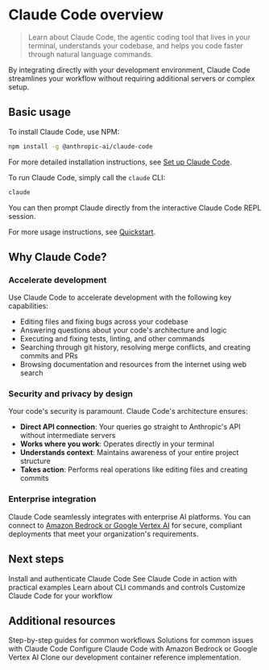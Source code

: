 # Claude Code overview

> Learn about Claude Code, the agentic coding tool that lives in your terminal, understands your codebase, and helps you code faster through natural language commands.

By integrating directly with your development environment, Claude Code streamlines your workflow without requiring additional servers or complex setup.

## Basic usage

To install Claude Code, use NPM:

```bash
npm install -g @anthropic-ai/claude-code
```

For more detailed installation instructions, see [Set up Claude Code](/en/docs/claude-code/setup).

To run Claude Code, simply call the `claude` CLI:

```bash
claude
```

You can then prompt Claude directly from the interactive Claude Code REPL session.

For more usage instructions, see [Quickstart](/en/docs/claude-code/quickstart).

## Why Claude Code?

### Accelerate development

Use Claude Code to accelerate development with the following key capabilities:

* Editing files and fixing bugs across your codebase
* Answering questions about your code's architecture and logic
* Executing and fixing tests, linting, and other commands
* Searching through git history, resolving merge conflicts, and creating commits and PRs
* Browsing documentation and resources from the internet using web search

### Security and privacy by design

Your code's security is paramount. Claude Code's architecture ensures:

* **Direct API connection**: Your queries go straight to Anthropic's API without intermediate servers
* **Works where you work**: Operates directly in your terminal
* **Understands context**: Maintains awareness of your entire project structure
* **Takes action**: Performs real operations like editing files and creating commits

### Enterprise integration

Claude Code seamlessly integrates with enterprise AI platforms. You can connect to [Amazon Bedrock or Google Vertex AI](/en/docs/claude-code/third-party-integrations) for secure, compliant deployments that meet your organization's requirements.

## Next steps

<CardGroup>
  <Card title="Setup" icon="download" href="/en/docs/claude-code/setup">
    Install and authenticate Claude Code
  </Card>

  <Card title="Quickstart" icon="rocket" href="/en/docs/claude-code/quickstart">
    See Claude Code in action with practical examples
  </Card>

  <Card title="Commands" icon="terminal" href="/en/docs/claude-code/cli-reference">
    Learn about CLI commands and controls
  </Card>

  <Card title="Configuration" icon="gear" href="/en/docs/claude-code/settings">
    Customize Claude Code for your workflow
  </Card>
</CardGroup>

## Additional resources

<CardGroup>
  <Card title="Common workflows" icon="graduation-cap" href="/en/docs/claude-code/common-workflows">
    Step-by-step guides for common workflows
  </Card>

  <Card title="Troubleshooting" icon="wrench" href="/en/docs/claude-code/troubleshooting">
    Solutions for common issues with Claude Code
  </Card>

  <Card title="Bedrock & Vertex integrations" icon="cloud" href="/en/docs/claude-code/bedrock-vertex-proxies">
    Configure Claude Code with Amazon Bedrock or Google Vertex AI
  </Card>

  <Card title="Reference implementation" icon="code" href="https://github.com/anthropics/claude-code/tree/main/.devcontainer">
    Clone our development container reference implementation.
  </Card>
</CardGroup>
